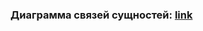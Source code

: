 ### Диаграмма связей сущностей: [link](https://app.diagrams.net/#G10DeDXEadpn_-EfGiTOB74pItqTzQy7G_#%7B%22pageId%22%3A%22R2lEEEUBdFMjLlhIrx00%22%7D)
### 